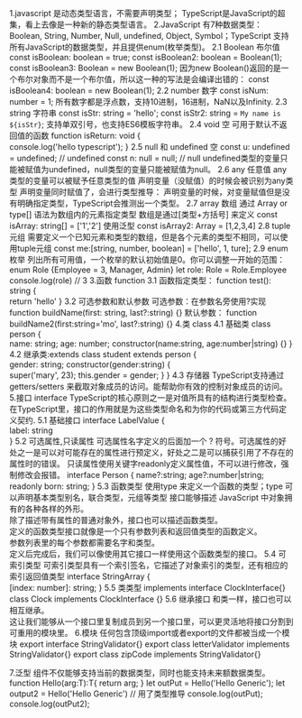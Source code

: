 1.javascript 是动态类型语言，不需要声明类型； TypeScript是JavaScript的超集，看上去像是一种新的静态类型语言。
2.JavaScript 有7种数据类型：Boolean, String, Number, Null, undefined, Object, Symbol；TypeScript 支持所有JavaScript的数据类型，并且提供enum(枚举类型)。
    2.1 Boolean 布尔值
        const isBoolean: boolean = true;
        const isBoolean2: boolean = Boolean(1);
        const isBoolean3: Boolean = new Boolean(1);
        因为new Boolean()返回的是一个布尔对象而不是一个布尔值，所以这一种的写法是会编译出错的：
            const isBoolean4: boolean = new Boolean(1);
    2.2 number 数字
        const isNum: number = 1;
        所有数字都是浮点数，支持10进制，16进制，NaN以及Infinity.
    2.3 string 字符串
        const isStr: string = 'hello';
        const isStr2: string = `My name is ${isStr}`;
        支持单双引号，也支持ES6模板字符串。
    2.4 void 空
        可用于默认不返回值的函数
        function isReturn: void {  
            console.log('hello typescript');
        }
    2.5 null 和 undefined 空
        const u: undefined = undefined; // undefined
        const n: null = null; // null
        undefined类型的变量只能被赋值为undefined，null类型的变量只能被赋值为null。
    2.6 any 任意值
        any类型的变量可以被赋予任意类型的值
        声明变量（没赋值）的时候会被识别为any类型
        声明变量同时赋值了，会进行类型推导：
            声明变量的时候，对变量赋值但是没有明确指定类型，TypeScript会推测出一个类型。
    2.7 array 数组
        通过 Array<type> or type[] 语法为数组内的元素指定类型
        数组是通过[类型+方括号] 来定义
            const isArray: string[] = ['1','2']
        使用泛型
            const isArray2: Array<number> = [1,2,3,4]
    2.8 tuple 元组
        需要定义一个已知元素和类型的数组，但是各个元素的类型不相同，可以使用tuple元组
        const me:[string, number, boolean] = ['hello', 1, ture];
    2.9 enum 枚举
        列出所有可用值，一个枚举的默认初始值是0。你可以调整一开始的范围：
        enum Role {Employee = 3, Manager, Admin}
        let role: Role = Role.Employee
        console.log(role) // 3
3.函数 function
    3.1 函数指定类型：
        function test(): string {  
            return 'hello'
        }
    3.2 可选参数和默认参数
        可选参数：在参数名旁使用?实现
        function buildName(first: string, last?:string) {}
        默认参数：
        function buildName2(first:string='mo', last?:string) {}
4.类 class
    4.1 基础类
        class person {  
            name: string;
            age: number;
            constructor(name:string, age:number|string) {}
        }
    4.2 继承类:extends
        class student extends person {  
            gender: string;
            constructor(gender:string) {  
                super('mary', 23);
                this.gender = gender;
            }
        }
    4.3 存储器
        TypeScript支持通过getters/setters 来截取对象成员的访问。能帮助你有效的控制对象成员的访问。
5.接口 interface
    TypeScript的核心原则之一是对值所具有的结构进行类型检查。在TypeScript里，接口的作用就是为这些类型命名和为你的代码或第三方代码定义契约.
    5.1 基础接口
        interface LabelValue {  
            label: string  
        }
    5.2 可选属性,只读属性
        可选属性名字定义的后面加一个 ? 符号。可选属性的好处之一是可以对可能存在的属性进行预定义，好处之二是可以捕获引用了不存在的属性时的错误。
        只读属性使用关键字readonly定义属性值，不可以进行修改，强制修改会报错。
        interface Person {
            name?:string;
            age?:number|string;
            readonly born: string;
        }
    5.3 函数类型
        使用type 来定义一个函数的类型；type 可以声明基本类型别名，联合类型，元组等类型
        接口能够描述 JavaScript 中对象拥有的各种各样的外形。  
        除了描述带有属性的普通对象外，接口也可以描述函数类型。  
        定义的函数类型接口就像是一个只有参数列表和返回值类型的函数定义。  
        参数列表里的每个参数都需要名字和类型。  
        定义后完成后，我们可以像使用其它接口一样使用这个函数类型的接口。
    5.4 可索引类型
        可索引类型具有一个索引签名，它描述了对象索引的类型，还有相应的索引返回值类型
        interface StringArray {  
            [index: number]: string;
        }
    5.5 类类型
        implements
        interface ClockInterface{}
        class Clock implements ClockInterface {}
    5.6 继承接口
        和类一样，接口也可以相互继承。  
        这让我们能够从一个接口里复制成员到另一个接口里，可以更灵活地将接口分割到可重用的模块里。
6.模块
    任何包含顶级import或者export的文件都被当成一个模块
    export interface StringValidator{}
    export class letterValidator implements StringValidator{}
    export class zipCode implements StringValidator{}

7.泛型
    组件不仅能够支持当前的数据类型，同时也能支持未来额数据类型。
    function Hello<T>(arg:T):T{
        return arg;
    }
    let outPut = Hello<string>('Hello Generic');
    let output2 = Hello('Hello Generic') // 用了类型推导
    console.log(outPut);
    console.log(outPut2);













